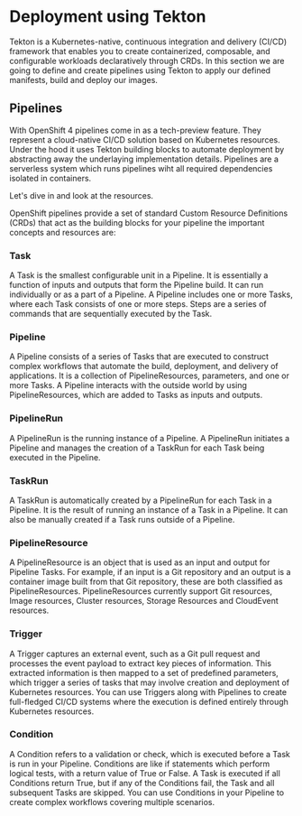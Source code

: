 # Deployment using Tekton 

Tekton is a Kubernetes-native, continuous integration and delivery (CI/CD) framework that enables you to create containerized, composable, and configurable workloads declaratively through CRDs. 
In this section we are going to define and create pipelines using Tekton to apply our defined manifests, build and deploy our images.

## Pipelines

With OpenShift 4 pipelines come in as a tech-preview feature. They represent a cloud-native CI/CD solution based on Kubernetes resources. Under the hood it uses Tekton building blocks to automate deployment by abstracting away the underlaying implementation details. Pipelines are a serverless system which runs pipelines wiht all required dependencies isolated in containers. 

Let's dive in and look at the resources. 

OpenShift pipelines provide a set of standard Custom Resource Definitions (CRDs) that act as the building blocks for your pipeline the important concepts and resources are:

### Task

A Task is the smallest configurable unit in a Pipeline. It is essentially a function of inputs and outputs that form the Pipeline build. It can run individually or as a part of a Pipeline. A Pipeline includes one or more Tasks, where each Task consists of one or more steps. Steps are a series of commands that are sequentially executed by the Task.

### Pipeline

A Pipeline consists of a series of Tasks that are executed to construct complex workflows that automate the build, deployment, and delivery of applications. It is a collection of PipelineResources, parameters, and one or more Tasks. A Pipeline interacts with the outside world by using PipelineResources, which are added to Tasks as inputs and outputs.

### PipelineRun

A PipelineRun is the running instance of a Pipeline. A PipelineRun initiates a Pipeline and manages the creation of a TaskRun for each Task being executed in the Pipeline.

### TaskRun

A TaskRun is automatically created by a PipelineRun for each Task in a Pipeline. It is the result of running an instance of a Task in a Pipeline. It can also be manually created if a Task runs outside of a Pipeline.

### PipelineResource

A PipelineResource is an object that is used as an input and output for Pipeline Tasks. For example, if an input is a Git repository and an output is a container image built from that Git repository, these are both classified as PipelineResources. PipelineResources currently support Git resources, Image resources, Cluster resources, Storage Resources and CloudEvent resources.

### Trigger

A Trigger captures an external event, such as a Git pull request and processes the event payload to extract key pieces of information. This extracted information is then mapped to a set of predefined parameters, which trigger a series of tasks that may involve creation and deployment of Kubernetes resources. You can use Triggers along with Pipelines to create full-fledged CI/CD systems where the execution is defined entirely through Kubernetes resources.

### Condition

A Condition refers to a validation or check, which is executed before a Task is run in your Pipeline. Conditions are like if statements which perform logical tests, with a return value of True or False. A Task is executed if all Conditions return True, but if any of the Conditions fail, the Task and all subsequent Tasks are skipped. You can use Conditions in your Pipeline to create complex workflows covering multiple scenarios.


